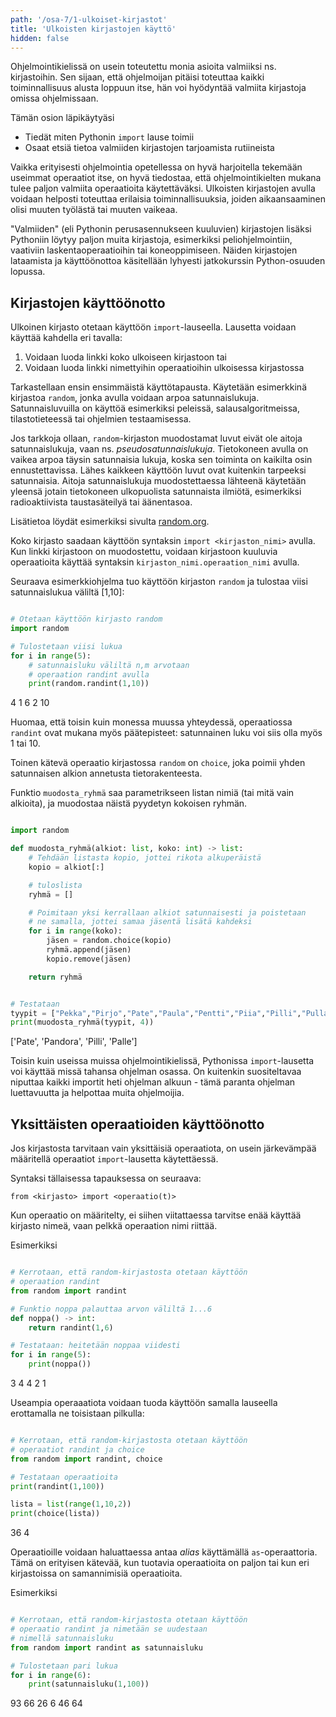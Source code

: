 ```yaml
---
path: '/osa-7/1-ulkoiset-kirjastot'
title: 'Ulkoisten kirjastojen käyttö'
hidden: false
---
```


<text-box variant='learningObjectives' name='Oppimistavoitteet'>

Ohjelmointikielissä on usein toteutettu monia asioita valmiiksi ns. kirjastoihin. Sen sijaan, että ohjelmoijan pitäisi toteuttaa kaikki toiminnallisuus alusta loppuun itse, hän voi hyödyntää valmiita kirjastoja omissa ohjelmissaan.

Tämän osion läpikäytyäsi

- Tiedät miten Pythonin `import` lause toimii
- Osaat etsiä tietoa valmiiden kirjastojen tarjoamista rutiineista

</text-box>

Vaikka erityisesti ohjelmointia opetellessa on hyvä harjoitella tekemään useimmat operaatiot itse, on hyvä tiedostaa, että ohjelmointikielten mukana tulee paljon valmiita operaatioita käytettäväksi. Ulkoisten kirjastojen avulla voidaan helposti toteuttaa erilaisia toiminnallisuuksia, joiden aikaansaaminen olisi muuten työlästä tai muuten vaikeaa.

"Valmiiden" (eli Pythonin perusasennukseen kuuluvien) kirjastojen lisäksi Pythoniin löytyy paljon muita kirjastoja, esimerkiksi peliohjelmointiin, vaativiin laskentaoperaatioihin tai koneoppimiseen. Näiden kirjastojen lataamista ja käyttöönottoa käsitellään lyhyesti jatkokurssin Python-osuuden lopussa.

## Kirjastojen käyttöönotto

Ulkoinen kirjasto otetaan käyttöön `import`-lauseella. Lausetta voidaan käyttää kahdella eri tavalla:

1. Voidaan luoda linkki koko ulkoiseen kirjastoon tai
2. Voidaan luoda linkki nimettyihin operaatioihin ulkoisessa kirjastossa

Tarkastellaan ensin ensimmäistä käyttötapausta. Käytetään esimerkkinä kirjastoa `random`, jonka avulla voidaan arpoa satunnaislukuja. Satunnaisluvuilla on käyttöä esimerkiksi peleissä, salausalgoritmeissa, tilastotieteessä tai ohjelmien testaamisessa.

<text-box variant="info">

Jos tarkkoja ollaan, `random`-kirjaston muodostamat luvut eivät ole aitoja satunnaislukuja, vaan ns. _pseudosatunnaislukuja_. Tietokoneen avulla on vaikea arpoa täysin satunnaisia lukuja, koska sen toiminta on kaikilta osin ennustettavissa. Lähes kaikkeen käyttöön luvut ovat kuitenkin tarpeeksi satunnaisia. Aitoja satunnaislukuja muodostettaessa lähteenä käytetään yleensä jotain tietokoneen ulkopuolista satunnaista ilmiötä, esimerkiksi radioaktiivista taustasäteilyä tai äänentasoa.

Lisätietoa löydät esimerkiksi sivulta <a href="https://www.random.org/randomness/">random.org</a>.

</text-box>

Koko kirjasto saadaan käyttöön syntaksin `import <kirjaston_nimi>` avulla. Kun linkki kirjastoon on muodostettu, voidaan kirjastoon kuuluvia operaatioita käyttää syntaksin `kirjaston_nimi.operaation_nimi` avulla.

Seuraava esimerkkiohjelma tuo käyttöön kirjaston `random` ja tulostaa viisi satunnaislukua väliltä [1,10]:

```python

# Otetaan käyttöön kirjasto random
import random

# Tulostetaan viisi lukua
for i in range(5):
    # satunnaisluku väliltä n,m arvotaan
    # operaation randint avulla
    print(random.randint(1,10))

```

<sample-output>

4
1
6
2
10

</sample-output>

Huomaa, että toisin kuin monessa muussa yhteydessä, operaatiossa `randint` ovat mukana myös päätepisteet: satunnainen luku voi siis olla myös 1 tai 10.

Toinen kätevä operaatio kirjastossa `random` on `choice`, joka poimii yhden satunnaisen alkion annetusta tietorakenteesta.

Funktio `muodosta_ryhmä` saa parametrikseen listan nimiä (tai mitä vain alkioita), ja muodostaa näistä pyydetyn kokoisen ryhmän.

```python

import random

def muodosta_ryhmä(alkiot: list, koko: int) -> list:
    # Tehdään listasta kopio, jottei rikota alkuperäistä
    kopio = alkiot[:]

    # tuloslista
    ryhmä = []

    # Poimitaan yksi kerrallaan alkiot satunnaisesti ja poistetaan
    # ne samalla, jottei samaa jäsentä lisätä kahdeksi
    for i in range(koko):
        jäsen = random.choice(kopio)
        ryhmä.append(jäsen)
        kopio.remove(jäsen)

    return ryhmä


# Testataan
tyypit = ["Pekka","Pirjo","Pate","Paula","Pentti","Piia","Pilli","Pulla","Palle","Pandora"]
print(muodosta_ryhmä(tyypit, 4))

```

<sample-output>

['Pate', 'Pandora', 'Pilli', 'Palle']

</sample-output>

<text-box variant="info">

Toisin kuin useissa muissa ohjelmointikielissä, Pythonissa `import`-lausetta voi käyttää missä tahansa ohjelman osassa. On kuitenkin suositeltavaa niputtaa kaikki importit heti ohjelman alkuun - tämä paranta ohjelman luettavuutta ja helpottaa muita ohjelmoijia.

</text-box>

## Yksittäisten operaatioiden käyttöönotto

Jos kirjastosta tarvitaan vain yksittäisiä operaatiota, on usein järkevämpää määritellä operaatiot `import`-lausetta käytettäessä.

Syntaksi tällaisessa tapauksessa on seuraava:

`from <kirjasto> import <operaatio(t)>`

Kun operaatio on määritelty, ei siihen viitattaessa tarvitse enää käyttää kirjasto nimeä, vaan pelkkä operaation nimi riittää.

Esimerkiksi

```python

# Kerrotaan, että random-kirjastosta otetaan käyttöön
# operaation randint
from random import randint

# Funktio noppa palauttaa arvon väliltä 1...6
def noppa() -> int:
    return randint(1,6)

# Testataan: heitetään noppaa viidesti
for i in range(5):
    print(noppa())

```

<sample-output>

3
4
4
2
1

</sample-output>

Useampia operaaatiota voidaan tuoda käyttöön samalla lauseella erottamalla ne toisistaan pilkulla:

```python

# Kerrotaan, että random-kirjastosta otetaan käyttöön
# operaatiot randint ja choice
from random import randint, choice

# Testataan operaatioita
print(randint(1,100))

lista = list(range(1,10,2))
print(choice(lista))

```

<sample-output>

36
4

</sample-output>

Operaatioille voidaan haluattaessa antaa _alias_ käyttämällä `as`-operaattoria. Tämä on erityisen kätevää, kun tuotavia operaatioita on paljon tai kun eri kirjastoissa on samannimisiä operaatioita.

Esimerkiksi

```python

# Kerrotaan, että random-kirjastosta otetaan käyttöön
# operaatio randint ja nimetään se uudestaan
# nimellä satunnaisluku
from random import randint as satunnaisluku

# Tulostetaan pari lukua
for i in range(6):
    print(satunnaisluku(1,100))

```

<sample-output>

93
66
26
6
46
64

</sample-output>

